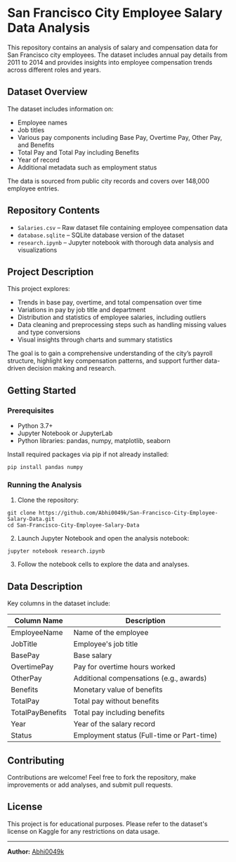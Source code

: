 # San Francisco City Employee Salary Data Analysis

This repository contains an analysis of salary and compensation data for San Francisco city employees. The dataset includes annual pay details from 2011 to 2014 and provides insights into employee compensation trends across different roles and years.

## Dataset Overview

The dataset includes information on:
- Employee names
- Job titles
- Various pay components including Base Pay, Overtime Pay, Other Pay, and Benefits
- Total Pay and Total Pay including Benefits
- Year of record
- Additional metadata such as employment status

The data is sourced from public city records and covers over 148,000 employee entries.

## Repository Contents

- `Salaries.csv` – Raw dataset file containing employee compensation data
- `database.sqlite` – SQLite database version of the dataset
- `research.ipynb` – Jupyter notebook with thorough data analysis and visualizations

## Project Description

This project explores:
- Trends in base pay, overtime, and total compensation over time
- Variations in pay by job title and department
- Distribution and statistics of employee salaries, including outliers
- Data cleaning and preprocessing steps such as handling missing values and type conversions
- Visual insights through charts and summary statistics

The goal is to gain a comprehensive understanding of the city’s payroll structure, highlight key compensation patterns, and support further data-driven decision making and research.

## Getting Started

### Prerequisites

- Python 3.7+
- Jupyter Notebook or JupyterLab
- Python libraries: pandas, numpy, matplotlib, seaborn

Install required packages via pip if not already installed:
```
pip install pandas numpy
```

### Running the Analysis

1. Clone the repository:
```
git clone https://github.com/Abhi0049k/San-Francisco-City-Employee-Salary-Data.git
cd San-Francisco-City-Employee-Salary-Data
```
2. Launch Jupyter Notebook and open the analysis notebook:
```
jupyter notebook research.ipynb
```
3. Follow the notebook cells to explore the data and analyses.

## Data Description

Key columns in the dataset include:

| Column Name       | Description                                  |
|-------------------|----------------------------------------------|
| EmployeeName      | Name of the employee                         |
| JobTitle          | Employee's job title                         |
| BasePay           | Base salary                                  |
| OvertimePay       | Pay for overtime hours worked                |
| OtherPay          | Additional compensations (e.g., awards)      |
| Benefits          | Monetary value of benefits                    |
| TotalPay          | Total pay without benefits                    |
| TotalPayBenefits  | Total pay including benefits                  |
| Year              | Year of the salary record                      |
| Status            | Employment status (Full-time or Part-time)    |

## Contributing

Contributions are welcome! Feel free to fork the repository, make improvements or add analyses, and submit pull requests.

## License

This project is for educational purposes. Please refer to the dataset's license on Kaggle for any restrictions on data usage.

---

**Author:** [Abhi0049k](https://github.com/Abhi0049k)
